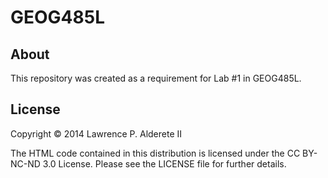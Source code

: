 GEOG485L
========

About
-----

This repository was created as a requirement for Lab #1 in GEOG485L.


License
-------

Copyright © 2014 Lawrence P. Alderete II

The HTML code contained in this distribution is licensed under the CC BY-NC-ND 3.0 License. Please see the LICENSE file for further details.
